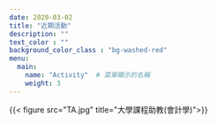 ```yaml
---
date: 2020-03-02
title: "近期活動"
description: ""
text_color : ""
background_color_class : "bg-washed-red"
menu:
  main:
    name: "Activity"  # 菜單顯示的名稱
    weight: 3
---
```

{{< figure src="TA.jpg"  title="大學課程助教(會計學)">}}

